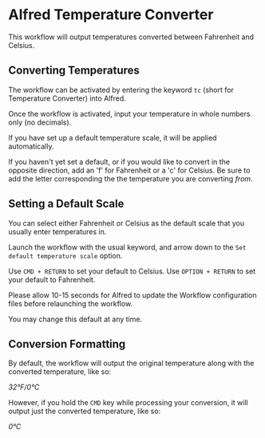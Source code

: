 # Alfred Temperature Converter

This workflow will output temperatures converted between Fahrenheit and Celsius.

## Converting Temperatures
The workflow can be activated by entering the keyword `tc` (short for Temperature Converter) into Alfred.

Once the workflow is activated, input your temperature in whole numbers only (no decimals).

If you have set up a default temperature scale, it will be applied automatically.

If you haven't yet set a default, or if you would like to convert in the opposite direction, add an 'f' for Fahrenheit or a 'c' for Celsius. Be sure to add the letter corresponding the the temperature you are converting *from*.

## Setting a Default Scale

You can select either Fahrenheit or Celsius as the default scale that you usually enter temperatures in.

Launch the workflow with the usual keyword, and arrow down to the `Set default temperature scale` option.

Use `CMD + RETURN` to set your default to Celsius. Use `OPTION + RETURN` to set your default to Fahrenheit.

Please allow 10-15 seconds for Alfred to update the Workflow configuration files before relaunching the workflow.

You may change this default at any time.

## Conversion Formatting

By default, the workflow will output the original temperature along with the converted temperature, like so:

*32°F/0°C*

However, if you hold the `CMD` key while processing your conversion, it will output just the converted temperature, like so:

*0°C*
